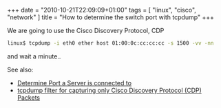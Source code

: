 +++
date = "2010-10-21T22:09:09+01:00"
tags = [ "linux", "cisco", "network" ]
title = "How to determine the switch port with tcpdump"
+++

We are going to use the Cisco Discovery Protocol, CDP

<!-- more -->

```bash
linux$ tcpdump -i eth0 ether host 01:00:0c:cc:cc:cc -s 1500 -vv -nn
```

and wait a minute..

See also:

- [Determine Port a Server is connected to](http://www.velocityreviews.com/forums/showpost.php?p=198614&postcount=4)
- [tcpdump filter for capturing only Cisco Discovery Protocol (CDP) Packets](http://sidewynder.blogspot.com/2005/07/tcpdump-filter-for-capturing-only.html)
